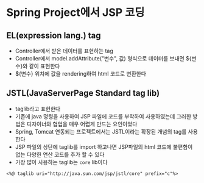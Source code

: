 # Spring Project에서 JSP 코딩
## EL(expression lang.) tag
* Controller에서 받은 데이터를 표현하는 tag
* Controller에서 model.addAttribute("변수", 값) 형식으로 데이터를 보내면 ${변수}와 같이 표현한다
* ${변수} 위치에 값을 rendering하여 html 코드로 변환한다

## JSTL(JavaServerPage Standard tag lib)
* taglib라고 표현한다
* 기존에 java 명령을 사용하여 JSP 파일에 코드를 부착하여 사용하였는데 그러한 방법은 디자이너와 협업을 매우 어렵게 만드는 요인이었다
* Spring, Tomcat 연동되는 프로젝트에서는 JSTL이라는 확장된 개념의 tag를 사용한다
* JSP 파일의 상단에 taglib를 import 하고나면 JSP파일의 html 코드에 불편함이 없는 다양한 연산 코드를 추가 할 수 있다
* 가장 많이 사용하는 taglib는 ```core``` lib이다
```
<%@ taglib uri="http://java.sun.com/jsp/jstl/core" prefix="c"%>
```